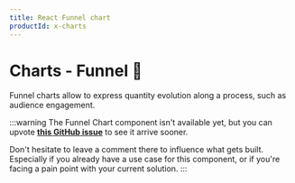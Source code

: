 ```yaml
---
title: React Funnel chart
productId: x-charts
---
```


# Charts - Funnel [<span class="plan-pro"></span>](/x/introduction/licensing/#pro-plan 'Pro plan')🚧

<p class="description">Funnel charts allow to express quantity evolution along a process, such as audience engagement.</p>

:::warning
The Funnel Chart component isn't available yet, but you can upvote [**this GitHub issue**](https://github.com/mui/mui-x/issues/7929) to see it arrive sooner.

Don't hesitate to leave a comment there to influence what gets built.
Especially if you already have a use case for this component, or if you're facing a pain point with your current solution.
:::
